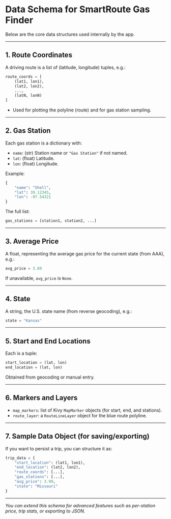 # Data Schema for SmartRoute Gas Finder

Below are the core data structures used internally by the app.

---

## 1. **Route Coordinates**

A driving route is a list of (latitude, longitude) tuples, e.g.:

```python
route_coords = [
    (lat1, lon1),
    (lat2, lon2),
    ...,
    (latN, lonN)
]
```

- Used for plotting the polyline (route) and for gas station sampling.

---

## 2. **Gas Station**

Each gas station is a dictionary with:
- `name`: (str) Station name or `"Gas Station"` if not named.
- `lat`: (float) Latitude.
- `lon`: (float) Longitude.

Example:
```python
{
    "name": "Shell",
    "lat": 39.12345,
    "lon": -97.54321
}
```
The full list:
```python
gas_stations = [station1, station2, ...]
```

---

## 3. **Average Price**

A float, representing the average gas price for the current state (from AAA), e.g.:

```python
avg_price = 3.89
```

If unavailable, `avg_price` is `None`.

---

## 4. **State**

A string, the U.S. state name (from reverse geocoding), e.g.:

```python
state = "Kansas"
```

---

## 5. **Start and End Locations**

Each is a tuple:
```python
start_location = (lat, lon)
end_location = (lat, lon)
```
Obtained from geocoding or manual entry.

---

## 6. **Markers and Layers**

- `map_markers`: list of Kivy `MapMarker` objects (for start, end, and stations).
- `route_layer`: a `RouteLineLayer` object for the blue route polyline.

---

## 7. **Sample Data Object (for saving/exporting)**

If you want to persist a trip, you can structure it as:

```python
trip_data = {
    "start_location": (lat1, lon1),
    "end_location": (lat2, lon2),
    "route_coords": [...],
    "gas_stations": [...],
    "avg_price": 3.99,
    "state": "Missouri"
}
```

---

*You can extend this schema for advanced features such as per-station price, trip stats, or exporting to JSON.*
